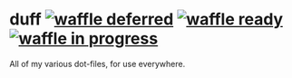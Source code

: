 # duff [![waffle deferred](https://badge.waffle.io/rye/duff.svg?label=deferred&title=deferred)](http://waffle.io/rye/duff) [![waffle ready](https://badge.waffle.io/rye/duff.svg?label=ready&title=ready)](http://waffle.io/rye/duff) [![waffle in progress](https://badge.waffle.io/rye/duff.svg?label=in+progress&title=in+progress)](http://waffle.io/rye/duff)

All of my various dot-files, for use everywhere.
